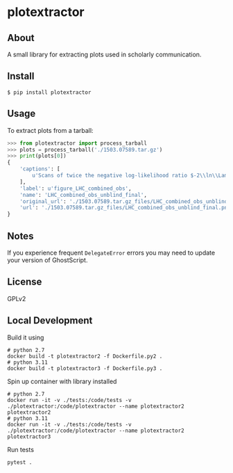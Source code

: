 # plotextractor


## About

A small library for extracting plots used in scholarly communication.

## Install

``` console
$ pip install plotextractor
```

## Usage

To extract plots from a tarball:

``` python
>>> from plotextractor import process_tarball
>>> plots = process_tarball('./1503.07589.tar.gz')
>>> print(plots[0])
{
    'captions': [
        u'Scans of twice the negative log-likelihood ratio $-2\\ln\\Lambda(\\mH)$ as functions of the Higgs boson mass \\mH\\ for the ATLAS and CMS combination of the \\hgg\\ (red), \\hZZllll\\ (blue), and combined (black) channels. The dashed curves show the results accounting for statistical uncertainties only, with all nuisance parameters associated with systematic uncertainties fixed to their best-fit values. The 1 and 2 standard deviation limits are indicated by the intersections of the horizontal lines at 1 and 4, respectively, with the log-likelihood scan curves.',
    ],
    'label': u'figure_LHC_combined_obs',
    'name': 'LHC_combined_obs_unblind_final',
    'original_url': './1503.07589.tar.gz_files/LHC_combined_obs_unblind_final.pdf',
    'url': './1503.07589.tar.gz_files/LHC_combined_obs_unblind_final.png',
}
```

## Notes

If you experience frequent `DelegateError` errors you may need to update
your version of GhostScript.

## License
GPLv2

## Local Development

Build it using
```shell
# python 2.7
docker build -t plotextractor2 -f Dockerfile.py2 .
# python 3.11
docker build -t plotextractor3 -f Dockerfile.py3 .
```
Spin up container with library installed
```shell
# python 2.7
docker run -it -v ./tests:/code/tests -v ./plotextractor:/code/plotextractor --name plotextractor2 plotextractor2
# python 3.11
docker run -it -v ./tests:/code/tests -v ./plotextractor:/code/plotextractor --name plotextractor2 plotextractor3
```
Run tests
```
pytest .
```
